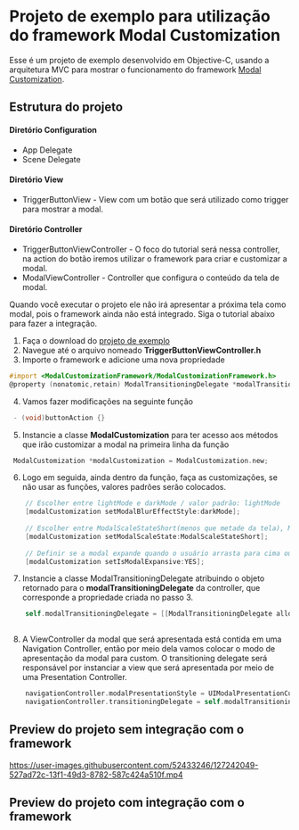 # Projeto de exemplo para utilização do framework Modal Customization
Esse é um projeto de exemplo desenvolvido em Objective-C, usando a arquitetura MVC para mostrar o funcionamento do framework [Modal Customization](https://github.com/ModalCustomizationFramework/ModalCustomizationFramework). 

## Estrutura do projeto

#### Diretório Configuration

- App Delegate
- Scene Delegate

#### Diretório View

- TriggerButtonView - View com um botão que será utilizado como trigger para mostrar a modal.

#### Diretório Controller

- TriggerButtonViewController - O foco do tutorial será nessa controller, na action do botão  iremos utilizar o framework para criar e customizar a modal.
- ModalViewController - Controller que configura o conteúdo da tela de modal.


Quando você executar o projeto ele não irá apresentar a próxima tela como modal, pois o framework ainda não está integrado. Siga o tutorial abaixo para fazer a integração.

1. Faça o download do [projeto de exemplo](https://github.com/ModalCustomizationFramework/Example)
2. Navegue até o arquivo nomeado **TriggerButtonViewController.h**
3. Importe o framework e adicione uma nova propriedade
~~~objective-c
#import <ModalCustomizationFramework/ModalCustomizationFramework.h>
@property (nonatomic,retain) ModalTransitioningDelegate *modalTransitioningDelegate;
~~~
4. Vamos fazer modificações na seguinte função 
~~~objective-c
 - (void)buttonAction {}
~~~
5. Instancie a classe **ModalCustomization** para ter acesso aos métodos que irão customizar a modal na primeira linha da função 
~~~objective-c
 ModalCustomization *modalCustomization = ModalCustomization.new;
~~~

6. Logo em seguida, ainda dentro da função, faça as customizações, se não usar as funções, valores padrões serão colocados. 
~~~objective-c
    // Escolher entre lightMode e darkMode / valor padrão: lightMode
    [modalCustomization setModalBlurEffectStyle:darkMode];
    
    // Escolher entre ModalScaleStateShort(menos que metade da tela), ModalScaleStateNormal(metade da tela), ModalScaleStateAdjustedOnce(tela inteira) / valor padrão : ModalScaleStateNormal
    [modalCustomization setModalScaleState:ModalScaleStateShort];
    
    // Definir se a modal expande quando o usuário arrasta para cima ou se permanece com a mesma altura / valor padrão : NO
    [modalCustomization setIsModalExpansive:YES];
~~~
7. Instancie a classe ModalTransitioningDelegate atribuindo o objeto retornado para o **modalTransitioningDelegate** da controller, que corresponde a propriedade criada no passo 3.
~~~objective-c
    self.modalTransitioningDelegate = [[ModalTransitioningDelegate alloc] initWithViewController:self
                                                                          presentingViewController: navigationController];
~~~

8. A ViewController da modal que será apresentada está contida em uma Navigation Controller, então por meio dela vamos colocar o modo de 
   apresentação da modal para custom. O transitioning delegate será responsável por instanciar a view que será apresentada por meio de uma
   Presentation Controller.
   
~~~objective-c
    navigationController.modalPresentationStyle = UIModalPresentationCustom;
    navigationController.transitioningDelegate = self.modalTransitioningDelegate;
~~~

    

## Preview do projeto sem integração com o framework

https://user-images.githubusercontent.com/52433246/127242049-527ad72c-13f1-49d3-8782-587c424a510f.mp4

## Preview do projeto com integração com o framework





